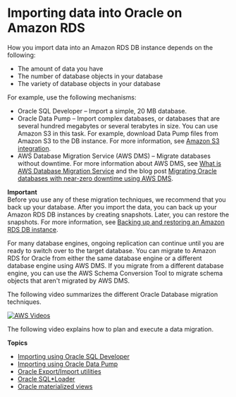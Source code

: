 # Importing data into Oracle on Amazon RDS<a name="Oracle.Procedural.Importing"></a>

How you import data into an Amazon RDS DB instance depends on the following: 
+ The amount of data you have
+ The number of database objects in your database
+ The variety of database objects in your database

For example, use the following mechanisms:
+ Oracle SQL Developer – Import a simple, 20 MB database\.
+ Oracle Data Pump – Import complex databases, or databases that are several hundred megabytes or several terabytes in size\. You can use Amazon S3 in this task\. For example, download Data Pump files from Amazon S3 to the DB instance\. For more information, see [Amazon S3 integration](oracle-s3-integration.md)\.
+ AWS Database Migration Service \(AWS DMS\) – Migrate databases without downtime\. For more information about AWS DMS, see [ What is AWS Database Migration Service](https://docs.aws.amazon.com/dms/latest/userguide/Welcome.html) and the blog post [Migrating Oracle databases with near\-zero downtime using AWS DMS](http://aws.amazon.com/blogs/database/migrating-oracle-databases-with-near-zero-downtime-using-aws-dms/)\.

**Important**  
Before you use any of these migration techniques, we recommend that you back up your database\. After you import the data, you can back up your Amazon RDS DB instances by creating snapshots\. Later, you can restore the snapshots\. For more information, see [Backing up and restoring an Amazon RDS DB instance](CHAP_CommonTasks.BackupRestore.md)\.

For many database engines, ongoing replication can continue until you are ready to switch over to the target database\. You can migrate to Amazon RDS for Oracle from either the same database engine or a different database engine using AWS DMS\. If you migrate from a different database engine, you can use the AWS Schema Conversion Tool to migrate schema objects that aren't migrated by AWS DMS\. 

The following video summarizes the different Oracle Database migration techniques\.

[![AWS Videos](http://img.youtube.com/vi/z9c_FYJmtv4/0.jpg)](http://www.youtube.com/watch?v=z9c_FYJmtv4)

The following video explains how to plan and execute a data migration\.



**Topics**
+ [Importing using Oracle SQL Developer](Oracle.Procedural.Importing.SQLDeveloper.md)
+ [Importing using Oracle Data Pump](Oracle.Procedural.Importing.DataPump.md)
+ [Oracle Export/Import utilities](Oracle.Procedural.Importing.ExportImport.md)
+ [Oracle SQL\*Loader](Oracle.Procedural.Importing.SQLLoader.md)
+ [Oracle materialized views](Oracle.Procedural.Importing.Materialized.md)